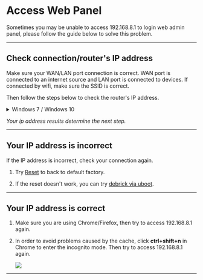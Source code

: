 # Access Web Panel

Sometimes you may be unable to access 192.168.8.1 to login web admin panel, please follow the guide below to solve this problem.

---

## Check connection/router's IP address 

Make sure your WAN/LAN port connection is correct. WAN port is connected to an internet source and LAN port is connected to devices. If connected by wifi, make sure the SSID is correct.

Then follow the steps below to check the router's IP address.

<details>
        <summary>Windows 7 / Windows 10</summary>
<ol type="1">
         <li>Go to Control Panel -> Network and Internet -> Network and Sharing Center -> Change adapter settings.</li>
         <li>Right click Local Area Connection -> Status .</li>
         <li>Click Details -> Check IPv4 Default Gateway if it is 192.168.8.1(Correct results).
         <img src="https://static.gl-inet.com/docs/en/3/troubleshooting/access_web_panel/1.png"/></li>
        </ol>
        </details>

*Your ip address results determine the next step.*

---

## Your IP address is incorrect

If the IP address is incorrect, check your connection again.

<ol type="1">
   <li>

   Try [Reset](reset.md) to back to default factory.

   </li>
   <li>

   If the reset doesn't work, you can try [debrick via uboot](debrick.md).

   </li>
</ol>

---

## Your IP address is correct


<ol type="1">
   <li>

   Make sure you are using Chrome/Firefox, then try to access 192.168.8.1 again.

   </li>
   <li>

   In order to avoid problems caused by the cache, click **ctrl+shift+n** in Chrome to enter the incognito mode. Then try to access 192.168.8.1 again. 

   <img src="https://static.gl-inet.com/docs/en/3/troubleshooting/access_web_panel/2.png"/></li>
   </li>
</ol>

---
